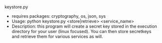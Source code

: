 keystore.py
  - requires packages:  cryptography, os, json, sys
  - Usage: python keystore.py <store|retrieve> <service_name>
  - Description: this program will create a secret key stored in the execution directory for your user (linux focused). You can then store secretkeys and retrieve them for various services as will.
